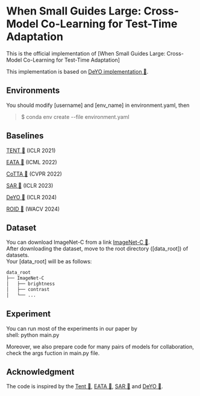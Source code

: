 # When Small Guides Large: Cross-Model Co-Learning for Test-Time Adaptation


This is the official implementation of [When Small Guides Large: Cross-Model Co-Learning for Test-Time Adaptation]

This implementation is based on [DeYO implementation 🔗](https://github.com/mr-eggplant/SAR).

## Environments  
You should modify [username] and [env_name] in environment.yaml, then  
> $ conda env create --file environment.yaml  

## Baselines  
[TENT 🔗](https://arxiv.org/abs/2006.10726) (ICLR 2021) 

[EATA 🔗](https://arxiv.org/abs/2204.02610) (ICML 2022)  

[CoTTA 🔗](https://arxiv.org/abs/2204.02610) (CVPR 2022)

[SAR 🔗](https://arxiv.org/abs/2302.12400) (ICLR 2023)  

[DeYO 🔗](https://openreview.net/forum?id=9w3iw8wDuE) (ICLR 2024)

[ROID 🔗](https://openreview.net/forum?id=9w3iw8wDuE) (WACV 2024)
## Dataset
You can download ImageNet-C from a link [ImageNet-C 🔗](https://zenodo.org/record/2235448).  
After downloading the dataset, move to the root directory ([data_root]) of datasets.  
Your [data_root] will be as follows:
```bash
data_root
├── ImageNet-C
│   ├── brightness
│   ├── contrast
│   └── ...
```
## Experiment

You can run most of the experiments in our paper by  
shell: python main.py

Moreover, we also prepare code for many pairs of models for collaboration, check the args fuction in main.py file.

## Acknowledgment
The code is inspired by the [Tent 🔗](https://github.com/DequanWang/tent), [EATA 🔗](https://github.com/mr-eggplant/EATA), [SAR 🔗](https://github.com/mr-eggplant/SAR) and [DeYO 🔗](https://github.com/Jhyun17/DeYO).
